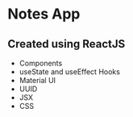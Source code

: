 # Notes App

## Created using ReactJS

* Components
* useState and useEffect Hooks
* Material UI 
* UUID 
* JSX
* CSS